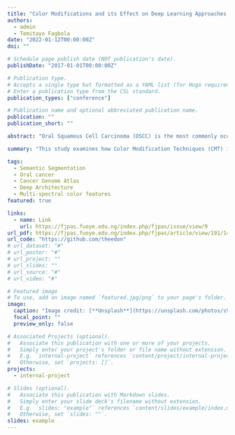 ```yaml
---
title: "Color Modifications and its Effect on Deep Learning Approaches for OSCC Cancer Segmentation"
authors:
  - admin
  - Temitayo Fagbola
date: "2022-01-12T00:00:00Z"
doi: ""

# Schedule page publish date (NOT publication's date).
publishDate: "2017-01-01T00:00:00Z"

# Publication type.
# Accepts a single type but formatted as a YAML list (for Hugo requirements).
# Enter a publication type from the CSL standard.
publication_types: ["conference"]

# Publication name and optional abbreviated publication name.
publication: ""
publication_short: ""

abstract: "Oral Squamous Cell Carcinoma (OSCC) is the most commonly occurring oral cancer globally. Consequently, some state-of-the-art deep learning architectures, namely U-Net, U-Net with ResNet50, and U-Net with Inception have been proposed for OSCC segmentation. However, most of these approaches are computationally very expensive and/or suffer from sub-optimal results. Hence, an efficient and optimal approach for the segmentation of OSCC still remains an open problem. Consequently, Color Modification Techniques (CMT) have recently been found to give good performance when used for the semantic segmentation of crop and weed plants in images acquired from farming robots. In this paper, the effect of the use of CMT for preprocessing OSCC images on the performance of U-Net, U-Net with ResNet50, and U-Net with Inception is investigated. Testing is conducted using the publicly available oral cancer dataset with a size of 200 image samples and the corresponding ground-truth data gotten from the Cancer Genome Atlas (TCGA) dataset. Evaluation is conducted by using the Mean Intersection-Over-Union (mIOU), specificity, and sensitivity as metrics. An important contribution of this research is determining how the use of color modifications for preprocessing OSCC images impacts the performance of some deep learning architectures."

summary: "This study examines how Color Modification Techniques (CMT) improve the performance of U-Net-based models in segmenting Oral Squamous Cell Carcinoma (OSCC) using a dataset of 200 images. Results show that CMT enhances segmentation accuracy and efficiency."

tags:
  - Semantic Segmentation
  - Oral cancer
  - Cancer Genome Atlas
  - Deep Architecture
  - Multi-spectral color features
featured: true

links:
  - name: Link
    url: https://fjpas.fuoye.edu.ng/index.php/fjpas/issue/view/9
url_pdf: https://fjpas.fuoye.edu.ng/index.php/fjpas/article/view/191/140
url_code: "https://github.com/theedon"
# url_dataset: "#"
# url_poster: "#"
# url_project: ""
# url_slides: ""
# url_source: "#"
# url_video: "#"

# Featured image
# To use, add an image named `featured.jpg/png` to your page's folder.
image:
  caption: "Image credit: [**Unsplash**](https://unsplash.com/photos/s9CC2SKySJM)"
  focal_point: ""
  preview_only: false

# Associated Projects (optional).
#   Associate this publication with one or more of your projects.
#   Simply enter your project's folder or file name without extension.
#   E.g. `internal-project` references `content/project/internal-project/index.md`.
#   Otherwise, set `projects: []`.
projects:
  - internal-project

# Slides (optional).
#   Associate this publication with Markdown slides.
#   Simply enter your slide deck's filename without extension.
#   E.g. `slides: "example"` references `content/slides/example/index.md`.
#   Otherwise, set `slides: ""`.
slides: example
---
```


<!-- This work is driven by the results in my [previous paper](/publication/conference-paper/) on LLMs.

{{% callout note %}}
Create your slides in Markdown - click the _Slides_ button to check out the example.
{{% /callout %}}

Add the publication's **full text** or **supplementary notes** here. You can use rich formatting such as including [code, math, and images](https://docs.hugoblox.com/content/writing-markdown-latex/). -->
